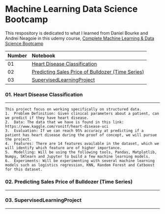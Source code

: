 # Machine Learning Data Science Bootcamp

This respository is dedicated to what I learned from Daniel Bourke and Andrei Neagoie in this udemy course,
[Complete Machine Learning & Data Science Bootcamp](https://www.udemy.com/course/complete-machine-learning-and-data-science-zero-to-mastery/)


| Number |  Notebook 	|
| :---  | :--- 	|
| 01 | [Heart Disease Classification](https://github.com/MHidayatz/Machine_Learning_Data_Science_Bootcamp/blob/main/end-to-end-heart-disease-classification.ipynb) |
| 02 | [Predicting Sales Price of Bulldozer (Time Series)](https://github.com/MHidayatz/Machine_Learning_Data_Science_Bootcamp/blob/main/end-to-end-bulldozer-price-regression%20_.ipynb) |
| 03 | [SupervisedLearningProject](https://github.com/MHidayatz/Machine_Learning_Data_Science_Bootcamp/blob/main/end_to_end_dog_vision.ipynb) |

### 01. Heart Disease Classification
<hr>
</hr>

    This project focus on working specifically on structured data.
    1.	Problem Definition: Given clinical parameters about a patient, can we predict if they have heart disease.
    2.	Data: The data that we have is found in this link: https://www.kaggle.com/ronitf/heart-disease-uci
    3.	Evaluation: If we can reach 95% accuracy at predicting if a patient has heart disease during the proof of concept, we will pursue the project.
    4.	Features: There are 14 features available in the dataset, which we will identify which feature are of higher importance.
    5.	Modelling: Will be using the following tools, Pandas, Matplotlib, Numpy, SKlearn and Jupyter to build a few machine learning models.
    6.	Experiments: Will be experimenting with several machine learning models such as logistics regression, KNN, Random Forest and Catboost for this dataset.

### 02. Predicting Sales Price of Bulldozer (Time Series)
<hr>
</hr>

### 03. SupervisedLearningProject
<hr>
</hr>


